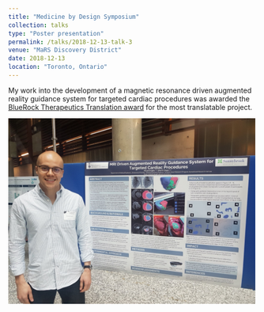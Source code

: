 ```yaml
---
title: "Medicine by Design Symposium"
collection: talks
type: "Poster presentation"
permalink: /talks/2018-12-13-talk-3
venue: "MaRS Discovery District"
date: 2018-12-13
location: "Toronto, Ontario"
---
```


My work into the development of a magnetic resonance driven augmented reality guidance system for targeted cardiac procedures was awarded the [BlueRock Therapeutics Translation award](https://mbd.utoronto.ca/news/2018-symposium-highlights/) for the most translatable project.

<img src="/images/ar-image-guidance-poster.JPG" align="left" width="500">

